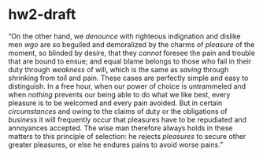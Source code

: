 # hw2-draft

“On the other hand, we _denounce_ with righteous indignation and dislike men _wgo_ are so 
beguiled and demoralized by the charms of _pleasure_ of the moment, so blinded by desire, 
that they _cannot_ foresee the pain and trouble that are bound to ensue; 
and equal blame belongs to those who fail in their duty through _weakness_ of will, 
which is the same as _saving_ through shrinking from toil and pain. 
These cases are perfectly simple and easy to distinguish. 
In a free hour, when our power of choice is untrammeled and when _nothing_ prevents our being able 
to do what we like best, every pleasure is to be welcomed and every pain avoided.
But in certain _circumstances_ and owing to the claims of duty or the obligations of _business_ 
it will frequently occur that pleasures have to be repudiated and annoyances accepted. 
The wise man therefore always holds in these matters to this principle of selection: 
he rejects _pleasures_ to secure other greater pleasures, or else he endures pains to avoid worse pains.”